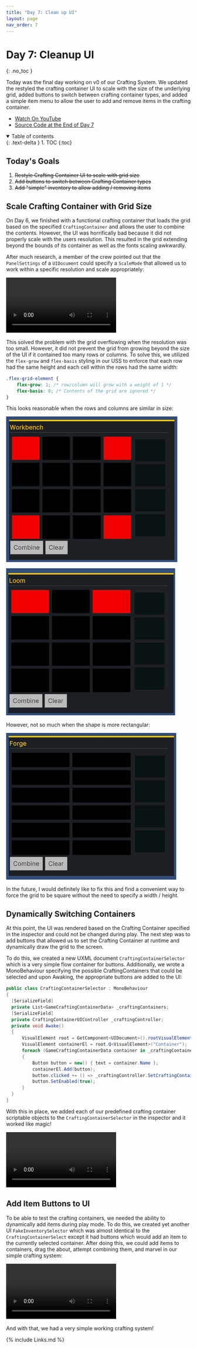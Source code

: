 ```yaml
---
title: "Day 7: Clean up UI"
layout: page
nav_order: 7
---
```


# Day 7: Cleanup UI
{: .no_toc }

Today was the final day working on v0 of our Crafting System. We updated the
restyled the crafting container UI to scale with the size of the underlying
grid, added buttons to switch between crafting container types, and added a
simple item menu to allow the user to add and remove items in the crafting
container.

* [Watch On YouTube](https://youtube.com/live/610k0-rCQuU)
* [Source Code at the End of Day 7](https://github.com/CaptainCoderOrg/CraftingSystem/tree/end-of-day-7)

<details open markdown="block">
  <summary>
    Table of contents
  </summary>
  {: .text-delta }
1. TOC
{:toc}
</details>

## Today's Goals

1. <s>Restyle Crafting Container UI to scale with grid size</s>
2. <s>Add buttons to switch between Crafting Container types</s>
3. <s>Add "simple" inventory to allow adding / removing items</s>

## Scale Crafting Container with Grid Size

On Day 6, we finished with a functional crafting container that loads the grid
based on the specified `CraftingContainer` and allows the user to combine the
contents. However, the UI was horrifically bad because it did not properly scale
with the users resolution. This resulted in the grid extending beyond the bounds
of its container as well as the fonts scaling awkwardly.

After much research, a member of the crew pointed out that the `PanelSettings`
of a `UIDocument` could specify a `ScaleMode` that allowed us to work within a
specific resolution and scale appropriately:

<video autoplay="true" loop="true">
  <source src="../imgs/scale-mode.webm" type="video/webm">
</video>

This solved the problem with the grid overflowing when the resolution was too
small. However, it did not prevent the grid from growing beyond the size of the
UI if it contained too many rows or columns. To solve this, we utilized the
 `flex-grow` and `flex-basis` styling in our USS to enforce that each row had
the same height and each cell within the rows had the same width:


```css
.flex-grid-element {
    flex-grow: 1; /* row/column will grow with a weight of 1 */
    flex-basis: 0; /* Contents of the grid are ignored */
}
```

This looks reasonable when the rows and columns are similar in size:

![Workbench](../imgs/work-bench.png)

![Loom](../imgs/loom.png)

However, not so much when the shape is more rectangular:

![Forge](../imgs/forge.png)

In the future, I would definitely like to fix this and find a convenient way to
force the grid to be square without the need to specify a width / height.

## Dynamically Switching Containers

At this point, the UI was rendered based on the Crafting Container specified in
the inspector and could not be changed during play. The next step was to add
buttons that allowed us to set the Crafting Container at runtime and dynamically
draw the grid to the screen.

To do this, we created a new UXML document `CraftingContainerSelector` which is
a very simple flow container for buttons. Additionally, we wrote a MonoBehaviour
specifying the possible CraftingContainers that could be selected and upon
Awaking, the appropriate buttons are added to the UI:

```csharp
public class CraftingContainerSelector : MonoBehaviour
{
  [SerializeField]
  private List<GameCraftingContainerData> _craftingContainers;
  [SerializeField]
  private CraftingContainerUIController _craftingController;
  private void Awake()
  {
      VisualElement root = GetComponent<UIDocument>().rootVisualElement;
      VisualElement containerEl = root.Q<VisualElement>("Container");
      foreach (GameCraftingContainerData container in _craftingContainers)
      {
          Button button = new() { text = container.Name };
          containerEl.Add(button);
          button.clicked += () => _craftingController.SetCraftingContainer(container);
          button.SetEnabled(true);
      }
  }
}
```

With this in place, we added each of our predefined crafting container scriptable objects
to the `CraftingContainerSelector` in the inspector and it worked like magic!

<video autoplay="true" loop="true">
  <source src="../imgs/switch-containers.webm" type="video/webm">
</video>

## Add Item Buttons to UI

To be able to test the crafting containers, we needed the ability to dynamically
add items during play mode. To do this, we created yet another UI
`FakeInventorySelector` which was almost identical to the
`CraftingContainerSelect` except it had buttons which would add an item to the
currently selected container. After doing this, we could add items to
containers, drag the about, attempt combining them, and marvel in our simple
crafting system:

<video autoplay="true" loop="true">
  <source src="../imgs/doing-combines.webm" type="video/webm">
</video>

And with that, we had a very simple working crafting system!

{% include Links.md %}